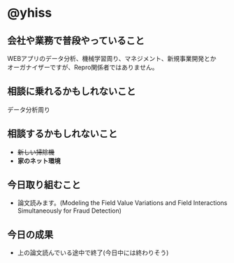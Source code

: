 # @yhiss

## 会社や業務で普段やっていること
WEBアプリのデータ分析、機械学習周り、マネジメント、新規事業開発とか  
オーガナイザーですが、Repro関係者ではありません。  


## 相談に乗れるかもしれないこと
データ分析周り

## 相談するかもしれないこと
- ~~新しい掃除機~~
- **家のネット環境**

## 今日取り組むこと
- 論文読みます。(Modeling the Field Value Variations and Field Interactions Simultaneously for Fraud Detection)

## 今日の成果
- 上の論文読んでいる途中で終了(今日中には終わりそう)

